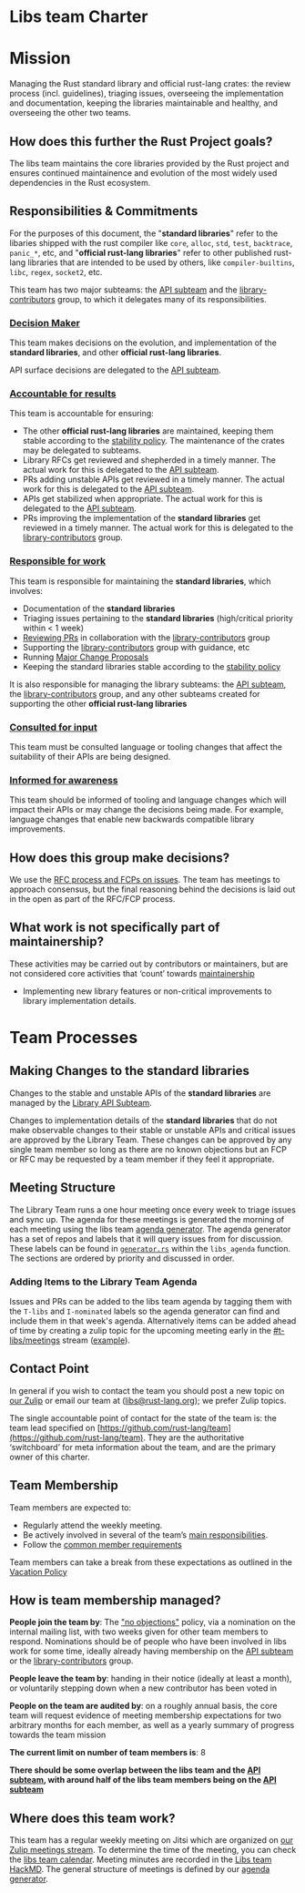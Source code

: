 # Libs team Charter

# Mission

Managing the Rust standard library and official rust-lang crates: the review process (incl. guidelines), triaging issues, overseeing the implementation and documentation, keeping the libraries maintainable and healthy, and overseeing the other two teams.

## How does this further the Rust Project goals?

The libs team maintains the core libraries provided by the Rust project and ensures continued maintainence and evolution of the most widely used dependencies in the Rust ecosystem.

## Responsibilities & Commitments

For the purposes of this document, the "**standard libraries**" refer to the libaries shipped with the rust compiler like `core`, `alloc`, `std`, `test`, `backtrace`, `panic_*`, etc, and "**official rust-lang libraries**" refer to other published rust-lang libraries that are intended to be used by others, like `compiler-builtins`, `libc`, `regex`, `socket2`, etc.

This team has two major subteams: the [API subteam] and the [library-contributors] group, to which it delegates many of its responsibilities.

### [Decision Maker](../../common/darci.md#decision-maker)

This team makes decisions on the evolution, and implementation of the **standard libraries**, and other **official rust-lang libraries**.

API surface decisions are delegated to the [API subteam].

### [Accountable for results](../../common/darci.md#accountable-for-results)

This team is accountable for ensuring:

 - The other **official rust-lang libraries** are maintained, keeping them stable according to the [stability policy]. The maintenance of the crates may be delegated to subteams.
 - Library RFCs get reviewed and shepherded in a timely manner. The actual work for this is delegated to the [API subteam].
 - PRs adding unstable APIs get reviewed in a timely manner. The actual work for this is delegated to the [API subteam].
 - APIs get stabilized when appropriate. The actual work for this is delegated to the [API subteam].
 - PRs improving the implementation of the **standard libraries** get reviewed in a timely manner. The actual work for this is delegated to the [library-contributors] group.

### [Responsible for work](../../common/darci.md#responsible-for-work)

This team is responsible for maintaining the **standard libraries**, which involves:

 - Documentation of the **standard libraries**
 - Triaging issues pertaining to the **standard libraries** (high/critical priority within < 1 week)
 - [Reviewing PRs](https://std-dev-guide.rust-lang.org/reviewing.html) in collaboration with the [library-contributors] group
 - Supporting the [library-contributors] group with guidance, etc
 - Running [Major Change Proposals][MCP]
 - Keeping the standard libraries stable according to the [stability policy]

It is also responsible for managing the library subteams: the [API subteam], the [library-contributors] group, and any other subteams created for supporting the other **official rust-lang libraries**

### [Consulted for input](../../common/darci.md#consulted-for-input)

This team must be consulted language or tooling changes that affect the suitability of their APIs are being designed.

### [Informed for awareness](../../common/darci.md#informed-for-awareness)

This team should be informed of tooling and language changes which will impact their APIs or may change the decisions being made. For example, language changes that enable new backwards compatible library improvements.

## How does this group make decisions?

We use the [RFC process and FCPs on issues](../../common/rfc_fcp.md). The team has meetings to approach consensus, but the final reasoning behind the decisions is laid out in the open as part of the RFC/FCP process.

## What work is not specifically part of maintainership?

These activities may be carried out by contributors or maintainers, but are not considered core activities that ‘count’ towards [maintainership](../../common/membership_types.md#maintainership)

- Implementing new library features or non-critical improvements to library implementation details.

# Team Processes

## Making Changes to the **standard libraries**

Changes to the stable and unstable APIs of the **standard libraries** are managed by the [Library API Subteam](./subteam-api.md#making-changes).

Changes to implementation details of the **standard libraries** that do not make observable changes to their stable or unstable APIs and critical issues are approved by the Library Team. These changes can be approved by any single team member so long as there are no known objections but an FCP or RFC may be requested by a team member if they feel it appropriate.

## Meeting Structure

The Library Team runs a one hour meeting once every week to triage issues and sync up. The agenda for these meetings is generated the morning of each meeting using the libs team [agenda generator]. The agenda generator has a set of repos and labels that it will query issues from for discussion. These labels can be found in [`generator.rs`](https://github.com/rust-lang/libs-team/blob/main/tools/agenda-generator/src/generator.rs) within the `libs_agenda` function. The sections are ordered by priority and discussed in order.

### Adding Items to the Library Team Agenda

Issues and PRs can be added to the libs team agenda by tagging them with the `T-libs` and `I-nominated` labels so the agenda generator can find and include them in that week's agenda. Alternatively items can be added ahead of time by creating a zulip topic for the upcoming meeting early in the [#t-libs/meetings](https://rust-lang.zulipchat.com/#narrow/stream/259402-t-libs.2Fmeetings) stream ([example](https://rust-lang.zulipchat.com/#narrow/stream/259402-t-libs.2Fmeetings/topic/Meetings.202021-07-21)).

## Contact Point

In general if you wish to contact the team you should post a new topic on [our Zulip](https://rust-lang.zulipchat.com/#narrow/stream/219381-t-libs) or email our team at ([libs@rust-lang.org](mailto:libs@rust-lang.org)); we prefer Zulip topics.

The single accountable point of contact for the state of the team is: the team lead specified on [https://github.com/rust-lang/team](https://github.com/rust-lang/team). They are the authoritative ‘switchboard’ for meta information about the team, and are the primary owner of this charter.

## Team Membership

Team members are expected to:

* Regularly attend the weekly meeting.
* Be actively involved in several of the team’s [main responsibilities](#responsible-for-work).
* Follow the [common member requirements](../../common/member_requirements.md)

Team members can take a break from these expectations as outlined in the [Vacation Policy](../../common/vacation_policy.md)

## How is team membership managed?

**People join the team by**: The ["no objections"](../../common/membership_changes.md#decided-by-team-no-objections) policy, via a nomination on the internal mailing list, with two weeks given for other team members to respond. Nominations should be of people who have been involved in libs work for some time, ideally already having membership on the [API subteam] or the [library-contributors] group.

**People leave the team by**: handing in their notice (ideally at least a month), or voluntarily stepping down when a new contributor has been voted in

**People on the team are audited by**: on a roughly annual basis, the core team will request evidence of meeting membership expectations for two arbitrary months for each member, as well as a yearly summary of progress towards the team mission

**The current limit on number of team members is**: 8

**There should be some overlap between the libs team and the [API subteam], with around half of the libs team members being on the [API subteam]**

## Where does this team work?

This team has a regular weekly meeting on Jitsi which are organized on [our Zulip meetings stream](https://rust-lang.zulipchat.com/#narrow/stream/259402-t-libs.2Fmeetings). To determine the time of the meeting, you can check the [libs team calendar](https://calendar.google.com/calendar/embed?src=9kuu8evq4eh6uacm262k0phri8%40group.calendar.google.com). Meeting minutes are recorded in the [Libs team HackMD](https://hackmd.io/team/rust-libs). The general structure of meetings is defined by our [agenda generator].

 [MCP]: https://rust-lang.github.io/rfcs/2904-compiler-major-change-process.html
 [stability policy]: https://rust-lang.github.io/rfcs/1105-api-evolution.html
 [library-contributors]: ./group-contributors.md
 [API subteam]: ./subteam-api.md
 [agenda generator]: https://github.com/rust-lang/libs-team/tree/main/tools/agenda-generator
 [libs team hackmd]: https://hackmd.io/team/rust-libs
 [libs team zulip]: https://rust-lang.zulipchat.com/#narrow/stream/219381-t-libs

